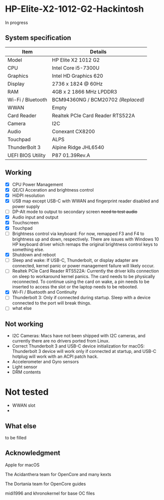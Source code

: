 # HP-Elite-X2-1012-G2-Hackintosh
In progress

## System specification

| Item | Details |
| - | - |
| Model | HP Elite X2 1012 G2 |
| CPU | Intel Core i5-7300U |
| Graphics | Intel HD Graphics 620 |
| Display | 2736 x 1824 @ 60Hz |
| RAM | 4GB x 2 1866 MHz LPDDR3 |
| Wi-Fi / Bluetooth | BCM94360NG / BCM20702 *(Replaced)* |
| WWAN | Empty |
| Card Reader | Realtek PCIe Card Reader RTS522A |
| Camera | I2C |
| Audio | Conexant CX8200 |
| Touchpad | ALPS |
| ThunderBolt 3 | Alpine Ridge JHL6540 |
| UEFI BIOS Utility | P87 01.39Rev.A |

## Working
- [x] CPU Power Management
- [x] QE/CI Acceration and brightness control
- [x] HiDPI resolution
- [x] USB map except USB-C with WWAN and fingerprint reader disabled and power supply
- [ ] DP-Alt mode to output to secondary screen ~~need to test audio~~
- [x] Audio input and output
- [x] Touchscreen
- [x] Touchpad
- [ ] Brightness control via keyboard: For now, remapped F3 and F4 to brightness up and down, respectively. There are issues with Windows 10 HP keyboard driver which remaps the original brightness control keys to something else.
- [x] Shutdown and reboot
- [ ] Sleep and wake: If USB-C, Thunderbolt, or display adapter are connected, kernel panic or power management failure will likely occur.
- [ ] Realtek PCIe Card Reader RTS522A: Currently the driver kills connection on sleep to workaround kernel panics. The card needs to be physically reconnected. To continue using the card on wake, a pin needs to be inserted to access the slot or the laptop needs to be rebooted.
- [x] Wi-Fi / Bluetooth and Continuity
- [ ] Thunderbolt 3: Only if connected during startup. Sleep with a device connected to the port will break things.
- [ ] what else

## Not working
- I2C Cameras: Macs have not been shipped with I2C cameras, and currently there are no drivers ported from Linux.
- Correct Thunderbolt 3 and USB-C device initialization for macOS: Thunderbolt 3 device will work only if connected at startup, and USB-C hotplug will work with an ACPI patch hack.
- Accelerometer and Gyro sensors
- Light sensor
- DRM contents

# Not tested
- WWAN slot
- 

## What else
to be filled

## Acknowledgment

Apple for macOS

The Acidanthera team for OpenCore and many kexts

The Dortania team for OpenCore guides

midi1996 and khronokernel for base OC files
